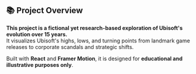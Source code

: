 ## 📚 Project Overview

**This project is a fictional yet research-based exploration of Ubisoft's evolution over 15 years.**  
It visualizes Ubisoft's highs, lows, and turning points from landmark game releases to corporate scandals and strategic shifts.

Built with **React** and **Framer Motion**, it is designed for **educational and illustrative purposes only**.
